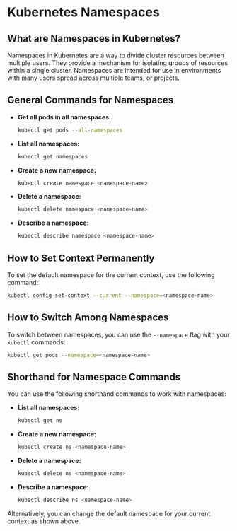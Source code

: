 # Kubernetes Namespaces

## What are Namespaces in Kubernetes?

Namespaces in Kubernetes are a way to divide cluster resources between multiple users. They provide a mechanism for isolating groups of resources within a single cluster. Namespaces are intended for use in environments with many users spread across multiple teams, or projects.

## General Commands for Namespaces
- **Get all pods in all namespaces:**
    ```sh
    kubectl get pods --all-namespaces
    ```
- **List all namespaces:**
    ```sh
    kubectl get namespaces
    ```

- **Create a new namespace:**
    ```sh
    kubectl create namespace <namespace-name>
    ```

- **Delete a namespace:**
    ```sh
    kubectl delete namespace <namespace-name>
    ```

- **Describe a namespace:**
    ```sh
    kubectl describe namespace <namespace-name>
    ```

## How to Set Context Permanently

To set the default namespace for the current context, use the following command:
```sh
kubectl config set-context --current --namespace=<namespace-name>
```

## How to Switch Among Namespaces

To switch between namespaces, you can use the `--namespace` flag with your `kubectl` commands:
```sh
kubectl get pods --namespace=<namespace-name>
```

## Shorthand for Namespace Commands

You can use the following shorthand commands to work with namespaces:

- **List all namespaces:**
    ```sh
    kubectl get ns
    ```

- **Create a new namespace:**
    ```sh
    kubectl create ns <namespace-name>
    ```

- **Delete a namespace:**
    ```sh
    kubectl delete ns <namespace-name>
    ```

- **Describe a namespace:**
    ```sh
    kubectl describe ns <namespace-name>
    ```
Alternatively, you can change the default namespace for your current context as shown above.
